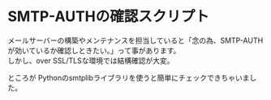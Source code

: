 # SMTP-AUTHの確認スクリプト

メールサーバーの構築やメンテナンスを担当していると「念の為、SMTP-AUTHが効いているか確認しときたい。」って事があります。  
しかし、over SSL/TLSな環境では結構確認が大変。  

ところが Pythonのsmtplibライブラリを使うと簡単にチェックできちゃいました。
